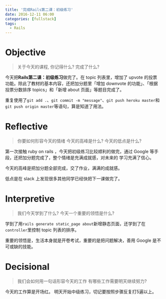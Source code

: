 ```yaml
---
title: '完成Rails第二课：初级练习'
date: 2016-12-11 06:00
categories: [fullstack]
tags:
  - Rails
---
```


# Objective
> 关于今天的课程, 你记得什么?
> 完成了什么?

今天把**Rails第二课：初级练习**做完了。在 topic 列表里，增加了 upvote 的投票功能。除此了教材的基本内容，还把加分题里「增加 downvote 的功能」、「根据投票分数排序 topics」和「新增 about 页面」等题目完成了。

重复使用了`git add .`、`git commit -m "message"`、`git push heroku master`和`git push origin master`等语句，算是知道了用法。

# Reflective
> 你要如何形容今天的情绪
> 今天的高峰是什么?
> 今天的低点是什么?

第一次接触 ruby on rails ，今天把初级练习比较顺利的做完，通过 Google 等手段，还把加分题完成了，整个情绪是充满成就感，对未来的 学习充满了信心。

今天的高峰是把加分题全部完成，交了作业，满满的成就感。

低点是在 slack 上发现很多其他同学已经快把下一课做完了。

# Interpretive
> 我们今天学到了什么?
> 今天一个重要的领悟是什么?

学到了用`rails generate static_page about`新增静态页面，还学到了在`controller`里控制 topic 列表的排序。

重要的领悟是，生活本身就是开卷考试，重要的是把问题解决，善用 Google 是不可或缺的技能。

# Decisional
> 我们会如何用一句话形容今天的工作
> 有哪些工作需要明天继续努力?

今天的工作算是开场红。
明天开始中级练习，切记要按照步骤反复打5遍以上。
